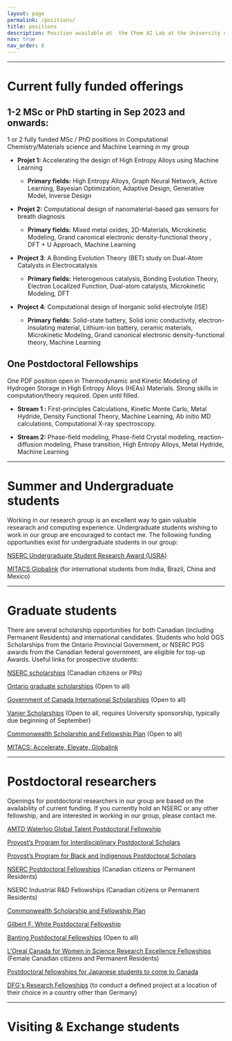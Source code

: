 ```yaml
---
layout: page
permalink: /positions/
title: positions
description: Position available at  the Chem AI Lab at the University of Waterloo, department of Chemistry Waterloo, ON, Canada
nav: true
nav_order: 6
---
```


***
# Current fully funded offerings

## 1-2 MSc or PhD starting in Sep 2023 and onwards:

1 or 2 fully funded MSc / PhD positions in  Computational Chemistry/Materials science and  Machine Learning  in my group


- **Projet 1:** Accelerating the design of High Entropy Alloys using Machine Learning
    - **Primary fields:**  High Entropy Alloys, Graph Neural Network, Active Learning, Bayesian Optimization, Adaptive Design, Generative Model, Inverse Design

- **Projet 2:**  Computational design of nanomaterial-based gas sensors for breath diagnosis
    - **Primary fields:** Mixed metal oxides,  2D-Materials,  Microkinetic Modeling, Grand canonical electronic density-functional theory , DFT + U Approach,  Machine Learning


- **Project 3**:   A Bonding Evolution Theory (BET) study on Dual-Atom Catalysts in Electrocatalysis
    - **Primary fields:** Heterogenous catalysis, Bonding Evolution Theory, Electron Localized Function, Dual-atom catalysts, Microkinetic Modeling, DFT

- **Project 4**: Computational design of Inorganic solid electrolyte (ISE)
    - **Primary fields:**  Solid-state battery, Solid ionic conductivity, electron-insulating material, Lithium-ion battery,  ceramic materials, Microkinetic Modeling, Grand canonical electronic density-functional theory,  Machine Learning

##  One Postdoctoral Fellowships

One PDF position open in Thermodynamic and Kinetic Modeling of Hydrogen Storage in High Entropy Alloys (HEAs) Materials. Strong skills in computation/theory required. Open until filled.


- **Stream 1 :**  First-principles Calculations, Kinetic Monte Carlo, Metal Hydride,  Density Functional Theory, Machine Learning, Ab initio MD calculations, Computational X-ray spectroscopy.

- **Stream 2:** Phase-field modeling, Phase-field Crystal modeling, reaction-diffusion modeling, Phase transition,  High Entropy Alloys, Metal Hydride,  Machine Learning


***
# Summer and Undergraduate students

Working in our research group is an excellent way to gain valuable researach and computing experience. Undergraduate students wishing to work in our group are encouraged to contact me. The following funding opportunities exist for undergraduate students in our group:

[NSERC Undergraduate Student Research Award (USRA)](https://www.nserc-crsng.gc.ca/students-etudiants/ug-pc/usra-brpc_eng.asp)

[MITACS Globalink](https://www.mitacs.ca/en/programs/globalink) (for international students from India, Brazil, China and Mexico)




***
# Graduate students

There are several scholarship opportunities for both Canadian (including Permanent Residents) and international candidates. Students who hold OGS Scholarships from the Ontario Provincial Government, or NSERC PGS awards from the Canadian federal government, are eligible for top-up Awards.
Useful links for prospective students:


[NSERC scholarships](https://www.nserc-crsng.gc.ca/Students-Etudiants/index_eng.asp) (Canadian citizens or PRs)

[Ontario graduate scholarships](https://osap.gov.on.ca/OSAPPortal/en/A-ZListofAid/PRDR019245.html) (Open to all)

[Government of Canada International Scholarships](https://www.educanada.ca/scholarships-bourses/index.aspx?lang=eng) (Open to all)

[Vanier Scholarships](https://vanier.gc.ca/en/home-accueil.html) (Open to all, requires University sponsorship, typically due beginning of September)

[Commonwealth Scholarship and Fellowship Plan](https://here.ventureforcanada.ca/en/fp-2023?gclid=Cj0KCQjwqoibBhDUARIsAH2OpWgZ66feqg8r_wvRMZFk_XX0vYTmyOsCI0suyFWQOSD1VlyhDtKTzigaAqNoEALw_wcB) (Open to all)

[MITACS: Accelerate, Elevate, Globalink](https://www.mitacs.ca/en/programs)

***
# Postdoctoral researchers

Openings for postdoctoral researchers in our group are based on the availability of current funding. If you currently hold an NSERC or any other fellowship, and are interested in working in our group, please contact me.

[AMTD Waterloo Global Talent Postdoctoral Fellowship](https://uwaterloo.ca/graduate-studies-postdoctoral-affairs/welcome-postdoctoral-affairs/find-postdoc-funding/amtd-waterloo-global-talent-postdoctoral-fellowship)



[Provost’s Program for Interdisciplinary Postdoctoral Scholars](https://uwaterloo.ca/graduate-studies-postdoctoral-affairs/welcome-postdoctoral-affairs/find-postdoc-funding/provosts-program-interdisciplinary-postdoctoral-scholars)

[Provost’s Program for Black and Indigenous Postdoctoral Scholars](https://uwaterloo.ca/graduate-studies-postdoctoral-affairs/welcome-postdoctoral-affairs/find-postdoc-funding/provosts-program-black-and-indigenous-postdoctoral-scholars)

[NSERC Postdoctoral Fellowships](https://www.nserc-crsng.gc.ca/students-etudiants/pd-np/pdf-bp_eng.asp) (Canadian citizens or Permanent Residents)

NSERC Industrial R&D Fellowships (Canadian citizens or Permanent Residents)


[Commonwealth Scholarship and Fellowship Plan](https://here.ventureforcanada.ca/en/fp-2023?gclid=Cj0KCQjwqoibBhDUARIsAH2OpWgZ66feqg8r_wvRMZFk_XX0vYTmyOsCI0suyFWQOSD1VlyhDtKTzigaAqNoEALw_wcB)

[Gilbert F. White Postdoctoral Fellowship](https://gradfund.rutgers.edu/awards/gilbert-f-white-postdoctoral-fellowship/)

[Banting Postdoctoral Fellowships](https://banting.fellowships-bourses.gc.ca/en/home-accueil.html) (Open to all)


[L'Oreal Canada for Women in Science Research Excellence Fellowships](https://www.univcan.ca/programs-and-scholarships/loreal-fellowships/) (Female Canadian citizens and Permanent Residents)

[Postdoctoral fellowships for Japanese students to come to Canada](https://www.jsps.go.jp/english/e-ab/index.html)

[DFG's Research Fellowships](https://www.dfg.de/en/research_funding/programmes/individual/research_fellowships/) (to conduct a defined project at a location of their choice in a country other than Germany)

***
# Visiting & Exchange students
